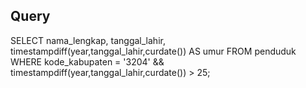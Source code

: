 ## Query 

SELECT nama_lengkap, tanggal_lahir, timestampdiff(year,tanggal_lahir,curdate()) AS umur FROM penduduk WHERE kode_kabupaten = '3204' && timestampdiff(year,tanggal_lahir,curdate()) > 25;
